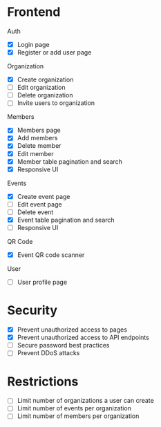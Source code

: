 # Frontend

Auth

- [x] Login page
- [x] Register or add user page

Organization

- [x] Create organization
- [ ] Edit organization
- [ ] Delete organization
- [ ] Invite users to organization

Members

- [x] Members page
- [x] Add members
- [x] Delete member
- [x] Edit member
- [x] Member table pagination and search
- [x] Responsive UI

Events

- [x] Create event page
- [ ] Edit event page
- [ ] Delete event
- [x] Event table pagination and search
- [ ] Responsive UI

QR Code

- [x] Event QR code scanner

User

- [ ] User profile page

# Security

- [x] Prevent unauthorized access to pages
- [x] Prevent unauthorized access to API endpoints
- [ ] Secure password best practices
- [ ] Prevent DDoS attacks

# Restrictions

- [ ] Limit number of organizations a user can create
- [ ] Limit number of events per organization
- [ ] Limit number of members per organization
